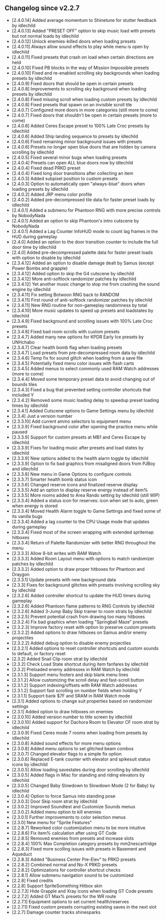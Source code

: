 
## Changelog since v2.2.7

* [2.4.0.14] Added average momentum to Shinetune for stutter feedback by idlechild
* [2.4.0.13] Added "PRESET OFF" option to skip music load with presets but not normal loads by idlechild
* [2.4.0.12] Unlock enemies-killed doors when loading presets
* [2.4.0.11] Always allow sound effects to play while menu is open by idlechild
* [2.4.0.11] Fixed presets that crash on load when certain directions are held
* [2.4.0.10] Fixed PB blocks in the way of Mission Impossible presets
* [2.4.0.10] Fixed and re-enabled scrolling sky backgrounds when loading presets by idlechild
* [2.4.0.9]  Fixed doors that should be open in certain presets
* [2.4.0.8]  Improvements to scrolling sky background when loading presets by idlechild
* [2.4.0.8]  Fixed missing scroll when loading custom presets by idlechild
* [2.4.0.8]  Fixed presets that spawn on an invisible scroll tile
* [2.4.0.7]  Configured more doors in more categories (still more to come)
* [2.4.0.7]  Fixed doors that shouldn't be open in certain presets (more to come)
* [2.4.0.6]  Added Ceres Escape preset to 100% Late Croc presets by idlechild
* [2.4.0.6]  Added Ship landing sequence to presets by idlechild
* [2.4.0.6]  Fixed remaining minor background issues with presets
* [2.4.0.6]  Presets no longer open blue doors that are hidden by camera scrolling by idlechild
* [2.4.0.5]  Fixed several minor bugs when loading presets
* [2.4.0.4]  Presets can open ALL blue doors now by idlechild
* [2.4.0.4]  Fixed dead PRKD preset
* [2.4.0.4]  Fixed long door transitions after collecting an item
* [2.4.0.3]  Added subpixel position to custom presets
* [2.4.0.3]  Option to automatically open "always-blue" doors when loading presets by idlechild
* [2.4.0.2]  Added JRP menu color profile
* [2.4.0.2]  Added pre-decompressed tile data for faster preset loads by idlechild
* [2.4.0.1]  Added a submenu for Phantoon RNG with more precise controls by NobodyNada
* [2.4.0.1]  Added an option to skip Phantoon's intro cutscene by NobodyNada
* [2.4.0.1]  Added a Lag Counter InfoHUD mode to count lag frames in the HUD during gameplay
* [2.4.0]    Added an option to the door transition counter to include the full door time by idlechild
* [2.4.0]    Added pre-decompressed palette data for faster preset loads with option to disable by idlechild
* [2.3.4.12] Added an option to disable damage dealt by Samus (except Power Bombs and grapple)
* [2.3.4.12] Added option to skip the G4 cutscene by idlechild
* [2.3.4.12] More anti-softlock randomizer patches by idlechild
* [2.3.4.12] Yet another music change to stop me from crashing the sound engine by idlechild
* [2.3.4.11] Fix setting Botwoon RNG back to RANDOM
* [2.3.4.11] First round of anti-softlock randomizer patches by idlechild
* [2.3.4.11] New RNG routine for non-gameplay randomness by total
* [2.3.4.10] More music updates to speed up presets and loadstates by idlechild
* [2.3.4.9]  Fixed background and scrolling issues with 100% Late Croc presets
* [2.3.4.8]  Fixed bad room scrolls with custom presets
* [2.3.4.7]  Added many new options for KPDR Early Ice presets by UNHchabo
* [2.3.4.7]  Clear health bomb flag when loading presets
* [2.3.4.7]  Load presets from pre-decompressed room data by idlechild
* [2.3.4.6]  Temp fix for sound glitch when loading from a save file
* [2.3.4.5]  Potentially fixed menu color issues with flash carts
* [2.3.4.5]  Added menus to select commonly used RAM Watch addresses (more to come)
* [2.3.4.4]  Moved some temporary preset data to avoid changing out of bounds tiles
* [2.3.4.3]  Fixed a bug that prevented setting controller shortcuts that included Y
* [2.3.4.2]  Removed some music loading delay to speedup preset loading times by idlechild
* [2.3.4.1]  Added Cutscene options to Game Settings menu by idlechild
* [2.3.4]    Just a version number
* [2.3.3.10] Add current ammo selectors to equipment menu
* [2.3.3.9]  Fixed background color after opening the practice menu while paused
* [2.3.3.9]  Support for custom presets at MB1 and Ceres Escape by idlechild
* [2.3.3.9]  Fixes for loading music after presets and load states by idlechild
* [2.3.3.9]  New options added to the health alarm toggle by idlechild
* [2.3.3.9]  Option to fix bad graphics from misaligned doors from PJBoy and idlechild
* [2.3.3.8]  New menu in Game Options to configure controls
* [2.3.3.7]  Smarter health bomb status icon
* [2.3.3.6]  Changed reserve icons and finalized reserve display
* [2.3.3.5]  Add an option to display reserve energy instead of item%
* [2.3.3.5]  More rooms added to Area Rando setting by idlechild (still WIP)
* [2.3.3.4]  Added a status icon for reserves: icon when set to auto, green when energy is stored
* [2.3.3.4]  Moved Health Alarm toggle to Game Settings and fixed some of its vanilla bugs
* [2.3.3.4]  Added a lag counter to the CPU Usage mode that updates during gameplay
* [2.3.3.4]  Fixed most of the screen wrapping with extended spritemap hitboxes
* [2.3.3.4]  Return of Palette Randomizer with better RNG throughout the menu
* [2.3.3.3]  Allow 8-bit writes with RAM Watch
* [2.3.3.3]  Added Room Layout menu with options to match randomizer patches by idlechild
* [2.3.3.2]  Added option to draw proper hitboxes for Phantoon and Draygon
* [2.3.3.1]  Update presets with new background data
* [2.3.3]    Fixes for background glitches with presets involving scrolling sky by idlechild
* [2.3.2.6]  Added controller shortcut to update the HUD timers during gameplay
* [2.3.2.6]  Added Phantoon flame patterns to RNG Controls by idlechild
* [2.3.2.6]  Added 3-Jump Baby Skip trainer to room strats by idlechild
* [2.3.2.5]  Prevent potential crash from drawing too many hitboxes
* [2.3.2.4]  Fix bad graphics when loading "Springball Maze" presets
* [2.3.2.3]  Improve factory reset with option to preserve custom presets
* [2.3.2.2]  Added options to draw hitboxes on Samus and/or enemy projectiles
* [2.3.2.2]  Added debug option to disable enemy projectiles
* [2.3.2.1]  Added options to reset controller shortcuts and custom sounds to default, or factory reset
* [2.3.2]    Added Snail Clip room strat by idlechild
* [2.3.2]    Check Load State shortcut during item fanfares by idlechild
* [2.3.2]    Preloaded enemy addresses in RAM Watch by idlechild
* [2.3.1.3]  Support menu footers and skip blank menu lines
* [2.3.1.2]  Allow customizing the scroll delay and fast-scroll button
* [2.3.1.2]  Support indexing/offsets with RAM Watch addresses
* [2.3.1.2]  Support fast scrolling on number fields when holding Y
* [2.3.1.1]  Support bank $7F and SRAM in RAM Watch mode
* [2.3.1]    Added options to change suit properties based on randomizer settings
* [2.3.1]    Added option to draw hitboxes on enemies
* [2.3.0.10] Added version number to title screen by idlechild
* [2.3.0.10] Added support for Dachora Room to Elevator CF room strat by idlechild
* [2.3.0.9]  Fixed Ceres mode 7 rooms when loading from presets by idlechild
* [2.3.0.8]  Added sound effects for more menu options
* [2.3.0.8]  Added menu options to set glitched beam combos
* [2.3.0.7]  Changed elevator flags to a simple fix option
* [2.3.0.6]  Replaced E-tank counter with elevator and spikesuit status icons by idlechild
* [2.3.0.5]  Allow loading savestates during door scrolling by idlechild
* [2.3.0.5]  Added flags in Misc for standing and riding elevators by idlechild
* [2.3.0.5]  Changed Baby Slowdown to Slowdown Mode (2 for Baby) by idlechild
* [2.3.0.4]  Option to force Samus into standing pose
* [2.3.0.3]  Door Skip room strat by idlechild
* [2.3.0.2]  Improved Soundtest and Customize Sounds menus
* [2.3.0.2]  Added menu option to kill enemies
* [2.3.0.1]  Further improvements to color selection menus
* [2.3.0]    New menu for "Sprite Features"
* [2.2.8.7]  Reworked color customization menu to be more intuitive
* [2.2.8.6]  Fix item% calculation after using GT Code
* [2.2.8.5]  Removed enemies from presets and increase slots
* [2.2.8.4]  100% Max Completion category presets by mm2nescartridge
* [2.2.8.3]  Fixed more scolling issues with presets in Basement and Aqueduct
* [2.2.8.3]  Added "Business Center Pre-Elev" to PRKD presets
* [2.2.8.2]  Combined normal and No-X PRKD presets
* [2.2.8.2]  Optimizations for controller shortcut checks
* [2.2.8.1]  Allow submenu navigation sound to be customized
* [2.2.8]    Fixed credits
* [2.2.8]    Support SpriteSomething Hitbox skin
* [2.2.7.3]  Hide Grapple and Xray icons when loading GT Code presets
* [2.2.7.2]  Added GT Max% presets for the WR route
* [2.2.7.1]  Equipment options to set current health/reserves
* [2.2.7.1]  Fixed custom presets corrupting existing saves in the next slot
* [2.2.7]    Damage counter tracks shinesparks
